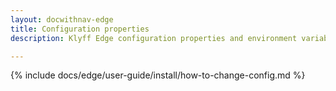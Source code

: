 ```yaml
---
layout: docwithnav-edge
title: Configuration properties
description: Klyff Edge configuration properties and environment variables

---
```


{% include docs/edge/user-guide/install/how-to-change-config.md %}
